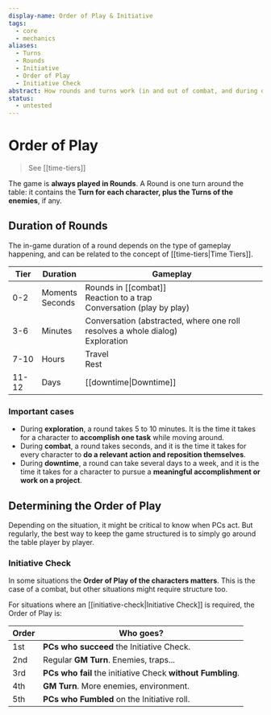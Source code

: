 ```yaml
---
display-name: Order of Play & Initiative
tags:
  - core
  - mechanics
aliases:
  - Turns
  - Rounds
  - Initiative
  - Order of Play
  - Initiative Check
abstract: How rounds and turns work (in and out of combat, and during downtime)
status:
  - untested
---
```

# Order of Play
> See [[time-tiers]]

The game is **always played in Rounds**. A Round is one turn around the table: it contains the **Turn for each character, plus the Turns of the enemies**, if any.

## Duration of Rounds
The in-game duration of a round depends on the type of gameplay happening, and can be related to the concept of [[time-tiers|Time Tiers]].

| Tier  | Duration           | Gameplay                                                                         |
| ----- | ------------------ | -------------------------------------------------------------------------------- |
| 0-2   | Moments<br>Seconds | Rounds in [[combat]]<br>Reaction to a trap<br>Conversation (play by play)        |
| 3-6   | Minutes            | Conversation (abstracted, where one roll resolves a whole dialog)<br>Exploration |
| 7-10  | Hours              | Travel<br>Rest                                                                   |
| 11-12 | Days               | [[downtime\|Downtime]]                                                           |
### Important cases
- During **exploration**, a round takes 5 to 10 minutes. It is the time it takes for a character to **accomplish one task** while moving around.
- During **combat**, a round takes seconds, and it is the time it takes for every character to **do a relevant action and reposition themselves**.
- During **downtime**, a round can take several days to a week, and it is the time it takes for a character to pursue a **meaningful accomplishment or work on a project**.

## Determining the Order of Play
Depending on the situation, it might be critical to know when PCs act. But regularly, the best way to keep the game structured is to simply go around the table player by player.

### Initiative Check
In some situations the **Order of Play of the characters matters**. This is the case of a combat, but other situations might require structure too.

For situations where an [[initiative-check|Initiative Check]] is required, the Order of Play is:

| Order | Who goes?                                                   |
| ----- | ----------------------------------------------------------- |
| 1st   | **PCs who succeed** the Initiative Check.                   |
| 2nd   | Regular **GM Turn**. Enemies, traps...                      |
| 3rd   | **PCs who fail** the initiative Check **without Fumbling**. |
| 4th   | **GM Turn**. More enemies, environment.                     |
| 5th   | **PCs who Fumbled** on the Initiative roll.                 |
